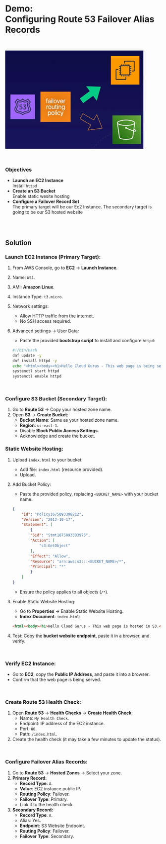 # Demo:<br>Configuring Route 53 Failover Alias Records

<br>

![](../img/demo/7.10.Route53-FailoverAliasRecord.png)

<br>

### Objectives
- **Launch an EC2 Instance**<br>Install `httpd`
- **Create an S3 Bucket**<br>Enable static wesite hosting
- **Configure a Failover Record Set**<br>The primary target will be our Ec2 Instance. The secondary target is going to be our S3 hosted website

<br><br>

## Solution
### **Launch EC2 Instance (Primary Target):**
1. From AWS Console, go to **EC2** → **Launch Instance**.
2. Name: `WS1`.
3. AMI: **Amazon Linux**.
4. Instance Type: `t3.micro`.
5. Network settings:
   - Allow HTTP traffic from the internet.
   - No SSH access required.
6. Advanced settings → User Data:  
   - Paste the provided **bootstrap script** to install and configure `httpd`:

    ```sh
    #!/bin/bash	
    dnf update -y
    dnf install httpd -y
    echo "<html><body><h1>Hello Cloud Gurus - This web page is being served from EC2.</h1></body></html>" >/var/www/html/index.html
    systemctl start httpd
    systemctl enable httpd
    ```

<br>

### **Configure S3 Bucket (Secondary Target):**
1. Go to **Route 53** → Copy your hosted zone name.
2. Open **S3** → **Create Bucket**:
   - **Bucket Name**: Same as your hosted zone name.
   - **Region**: `us-east-1`.
   - Disable **Block Public Access Settings**.
   - Acknowledge and create the bucket.

### **Static Website Hosting:**
1. Upload `index.html` to your bucket:
   - Add file: `index.html` (resource provided).
   - Upload.
2. Add Bucket Policy:
   - Paste the provided policy, replacing `<BUCKET_NAME>` with your bucket name.

    ```json
    {
        "Id": "Policy1675093308212",
        "Version": "2012-10-17",
        "Statement": [
            {
            "Sid": "Stmt1675093303975",
            "Action": [
                "s3:GetObject"
            ],
            "Effect": "Allow",
            "Resource": "arn:aws:s3:::<BUCKET_NAME>/*",
            "Principal": "*"
            }
        ]
    }
    ```

   - Ensure the policy applies to all objects (`/*`).
3. Enable Static Website Hosting:
   - Go to **Properties** → Enable Static Website Hosting.
   - **Index Document**: `index.html`:

    ```html
    <html><body><h1>Hello Cloud Gurus - This web page is hosted in S3.</h1></body></html>
    ```
    
4. Test: Copy the **bucket website endpoint**, paste it in a browser, and verify.

<br>

### **Verify EC2 Instance:**
- Go to **EC2**, copy the **Public IP Address**, and paste it into a browser.
- Confirm that the web page is being served.

<br>

### **Create Route 53 Health Check:**
1. Open **Route 53** → **Health Checks** → **Create Health Check**:
   - Name: `My Health Check`.
   - Endpoint: IP address of the EC2 instance.
   - Port: `80`.
   - Path: `/index.html`.
2. Create the health check (it may take a few minutes to update the status).

<br>

### **Configure Failover Alias Records:**
1. Go to **Route 53** → **Hosted Zones** → Select your zone.
2. **Primary Record:**
   - **Record Type**: `A`.
   - **Value**: EC2 instance public IP.
   - **Routing Policy**: Failover.
   - **Failover Type**: Primary.
   - Link it to the health check.
3. **Secondary Record:**
   - **Record Type**: `A`.
   - Alias: Yes.
   - **Endpoint**: S3 Website Endpoint.
   - **Routing Policy**: Failover.
   - **Failover Type**: Secondary.

<br>
